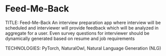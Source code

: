 # Feed-Me-Back

TITLE: Feed-Me-Back
An interview preparation app where interview will be scheduled and interviewer will provide feedback which will be analyzed in aggregate for a user. Even survey questions for interviewer should be dynamically generated based on resume and job requirements
   
   TECHNOLOGIES: PyTorch, NaturalOwl, Natural Language Generation (NLG)

